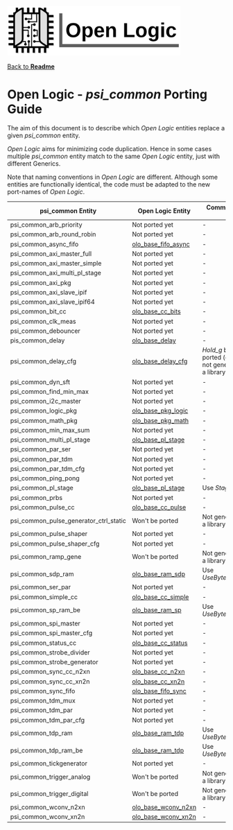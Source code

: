 <img src="../doc/Logo.png" alt="Logo" width="400">

[Back to **Readme**](../Readme.md)

# Open Logic - *psi_common* Porting Guide

The aim of this document is to describe which *Open Logic* entities replace a given *psi_common* entity. 

*Open Logic* aims for minimizing code duplication. Hence in some cases multiple *psi_common* entity match to the same *Open Logic* entity, just with different Generics. 

Note that naming conventions in *Open Logic* are different. Although some entities are functionally identical, the code must be adapted to the new port-names of *Open Logic*.

| psi_common Entity                      | Open Logic Entity                                    | Comments / Generic Values                                    |
| -------------------------------------- | ---------------------------------------------------- | ------------------------------------------------------------ |
| psi_common_arb_priority                | Not ported yet                                       | -                                                            |
| psi_common_arb_round_robin             | Not ported yet                                       | -                                                            |
| psi_common_async_fifo                  | [olo_base_fifo_async](./base/olo_base_fifo_async.md) | -                                                            |
| psi_common_axi_master_full             | Not ported yet                                       | -                                                            |
| psi_common_axi_master_simple           | Not ported yet                                       | -                                                            |
| psi_common_axi_multi_pl_stage          | Not ported yet                                       | -                                                            |
| psi_common_axi_pkg                     | Not ported yet                                       | -                                                            |
| psi_common_axi_slave_ipif              | Not ported yet                                       | -                                                            |
| psi_common_axi_slave_ipif64            | Not ported yet                                       | -                                                            |
| psi_common_bit_cc                      | [olo_base_cc_bits](./base/olo_base_cc_bits.md)       | -                                                            |
| psi_common_clk_meas                    | Not ported yet                                       | -                                                            |
| psi_common_debouncer                   | Not ported yet                                       | -                                                            |
| pis_common_delay                       | [olo_base_delay](./base/olo_base_delay.md)           | -                                                            |
| psi_common_delay_cfg                   | [olo_base_delay_cfg](./base/olo_base_delay_cfg.md)   | *Hold_g* behavior is not ported (considered as not generic enough for a library component). |
| psi_common_dyn_sft                     | Not ported yet                                       | -                                                            |
| psi_common_find_min_max                | Not ported yet                                       | -                                                            |
| psi_common_i2c_master                  | Not ported yet                                       | -                                                            |
| psi_common_logic_pkg                   | [olo_base_pkg_logic](./base/olo_base_pkg_logic.md)   | -                                                            |
| psi_common_math_pkg                    | [olo_base_pkg_math](./base/olo_base_pkg_math.md)     | -                                                            |
| psi_common_min_max_sum                 | Not ported yet                                       | -                                                            |
| psi_common_multi_pl_stage              | [olo_base_pl_stage](./base/olo_base_pl_stage.md)     | -                                                            |
| psi_common_par_ser                     | Not ported yet                                       | -                                                            |
| psi_common_par_tdm                     | Not ported yet                                       | -                                                            |
| psi_common_par_tdm_cfg                 | Not ported yet                                       | -                                                            |
| psi_common_ping_pong                   | Not ported yet                                       | -                                                            |
| psi_common_pl_stage                    | [olo_base_pl_stage](./base/olo_base_pl_stage.md)     | Use *Stages_g*=1                                             |
| psi_common_prbs                        | Not ported yet                                       | -                                                            |
| psi_common_pulse_cc                    | [olo_base_cc_pulse](./base/olo_base_cc_pulse.md)     | -                                                            |
| psi_common_pulse_generator_ctrl_static | Won't be ported                                      | Not generic enough for a library component                   |
| psi_common_pulse_shaper                | Not ported yet                                       | -                                                            |
| psi_common_pulse_shaper_cfg            | Not ported yet                                       | -                                                            |
| psi_common_ramp_gene                   | Won't be ported                                      | Not generic enough for a library component                   |
| psi_common_sdp_ram                     | [olo_base_ram_sdp](./base/olo_base_ram_sdp.md)       | Use *UseByteEnable_g*=False                                  |
| psi_common_ser_par                     | Not ported yet                                       | -                                                            |
| psi_common_simple_cc                   | [olo_base_cc_simple](./base/olo_base_cc_simple.md)   | -                                                            |
| psi_common_sp_ram_be                   | [olo_base_ram_sp](./base/olo_base_ram_sp.md)         | Use *UseByteEnable_g*=True                                   |
| psi_common_spi_master                  | Not ported yet                                       | -                                                            |
| psi_common_spi_master_cfg              | Not ported yet                                       | -                                                            |
| psi_common_status_cc                   | [olo_base_cc_status](./base/olo_base_cc_status.md)   | -                                                            |
| psi_common_strobe_divider              | Not ported yet                                       | -                                                            |
| psi_common_strobe_generator            | Not ported yet                                       | -                                                            |
| psi_common_sync_cc_n2xn                | [olo_base_cc_n2xn](./base/olo_base_cc_n2xn.md)       | -                                                            |
| psi_common_sync_cc_xn2n                | [olo_base_cc_xn2n](./base/olo_base_cc_xn2n.md)       | -                                                            |
| psi_common_sync_fifo                   | [olo_base_fifo_sync](./base/olo_base_fifo_sync.md)   | -                                                            |
| psi_common_tdm_mux                     | Not ported yet                                       | -                                                            |
| psi_common_tdm_par                     | Not ported yet                                       | -                                                            |
| psi_common_tdm_par_cfg                 | Not ported yet                                       | -                                                            |
| psi_common_tdp_ram                     | [olo_base_ram_tdp](./base/olo_base_ram_tdp.md)       | Use *UseByteEnable_g*=False                                  |
| psi_common_tdp_ram_be                  | [olo_base_ram_tdp](./base/olo_base_ram_tdp.md)       | Use *UseByteEnable_g*=True                                   |
| psi_common_tickgenerator               | Not ported yet                                       | -                                                            |
| psi_common_trigger_analog              | Won't be ported                                      | Not generic enough for a library component                   |
| psi_common_trigger_digital             | Won't be ported                                      | Not generic enough for a library component                   |
| psi_common_wconv_n2xn                  | [olo_base_wconv_n2xn](./base/olo_base_wconv_n2xn.md) | -                                                            |
| psi_common_wconv_xn2n                  | [olo_base_wconv_xn2n](./base/olo_base_wconv_xn2n.md) | -                                                            |

